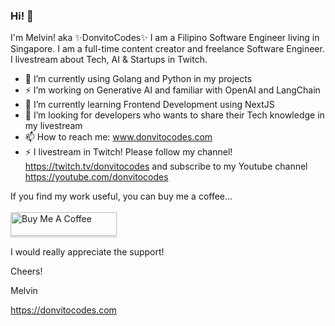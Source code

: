 ### Hi! 👋

I'm Melvin! aka ✨DonvitoCodes✨ I am a Filipino Software Engineer living in Singapore. I am a full-time content creator and freelance Software Engineer. I livestream about Tech, AI & Startups in Twitch. 

- 🔭 I’m currently using Golang and Python in my projects
- ⚡ I’m working on Generative AI and familiar with OpenAI and LangChain
- 🌱 I’m currently learning Frontend Development using NextJS
- 👯 I’m looking for developers who wants to share their Tech knowledge in my livestream
- 📫 How to reach me: www.donvitocodes.com
- ⚡ I livestream in Twitch! Please follow my channel! https://twitch.tv/donvitocodes and subscribe to my Youtube channel https://youtube.com/donvitocodes

If you find my work useful, you can buy me a coffee...<br/><br/>
<a href="https://www.buymeacoffee.com/donvitocodes" target="_blank"><img src="https://cdn.buymeacoffee.com/buttons/v2/default-yellow.png" alt="Buy Me A Coffee" style="height: 38px !important;width: 170px !important;box-shadow: 0px 3px 2px 0px rgba(190, 190, 190, 0.5) !important;-webkit-box-shadow: 0px 3px 2px 0px rgba(190, 190, 190, 0.5) !important;" ></a><br/><br/>
I would really appreciate the support!

Cheers!

Melvin

https://donvitocodes.com

<!--
**donvito/donvito** is a ✨ _special_ ✨ repository because its `README.md` (this file) appears on your GitHub profile.

Here are some ideas to get you started:

- 🔭 I’m currently working on ...
- 🌱 I’m currently learning ...
- 👯 I’m looking to collaborate on ...
- 🤔 I’m looking for help with ...
- 💬 Ask me about ...
- 📫 How to reach me: ...
- 😄 Pronouns: ...
- ⚡ Fun fact: ...
-->
